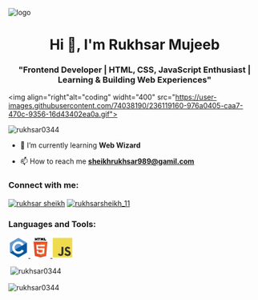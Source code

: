 ![logo](https://github.com/rukhsar0344/Frontend-portofolio/blob/main/Black%20Minimalist%20Black%20Friday%20Special%20Sale%20Banner.png)
<h1 align="center">Hi 👋, I'm Rukhsar Mujeeb</h1>
<h3 align="center">"Frontend Developer | HTML, CSS, JavaScript Enthusiast | Learning & Building Web Experiences"</h3>

<img align="right"alt="coding" widht="400" src="https://user-images.githubusercontent.com/74038190/236119160-976a0405-caa7-470c-9356-16d43402ea0a.gif">

<p align="left"> <img src="https://komarev.com/ghpvc/?username=rukhsar0344&label=Profile%20views&color=0e75b6&style=flat" alt="rukhsar0344" /> </p>

- 🌱 I’m currently learning **Web Wizard**

- 📫 How to reach me **sheikhrukhsar989@gamil.com**

<h3 align="left">Connect with me:</h3>
<p align="left">
<a href="https://linkedin.com/in/rukhsar sheikh" target="blank"><img align="center" src="https://raw.githubusercontent.com/rahuldkjain/github-profile-readme-generator/master/src/images/icons/Social/linked-in-alt.svg" alt="rukhsar sheikh" height="30" width="40" /></a>
<a href="https://instagram.com/rukhsarsheikh_11" target="blank"><img align="center" src="https://raw.githubusercontent.com/rahuldkjain/github-profile-readme-generator/master/src/images/icons/Social/instagram.svg" alt="rukhsarsheikh_11" height="30" width="40" /></a>
</p>

<h3 align="left">Languages and Tools:</h3>
<p align="left"> <a href="https://www.cprogramming.com/" target="_blank" rel="noreferrer"> <img src="https://raw.githubusercontent.com/devicons/devicon/master/icons/c/c-original.svg" alt="c" width="40" height="40"/> </a> <a href="https://www.w3.org/html/" target="_blank" rel="noreferrer"> <img src="https://raw.githubusercontent.com/devicons/devicon/master/icons/html5/html5-original-wordmark.svg" alt="html5" width="40" height="40"/> </a> <a href="https://developer.mozilla.org/en-US/docs/Web/JavaScript" target="_blank" rel="noreferrer"> <img src="https://raw.githubusercontent.com/devicons/devicon/master/icons/javascript/javascript-original.svg" alt="javascript" width="40" height="40"/> </a> </p>

<p>&nbsp;<img align="center" src="https://github-readme-stats.vercel.app/api?username=rukhsar0344&show_icons=true&locale=en" alt="rukhsar0344" /></p>

<p><img align="center" src="https://github-readme-streak-stats.herokuapp.com/?user=rukhsar0344&" alt="rukhsar0344" /></p>


